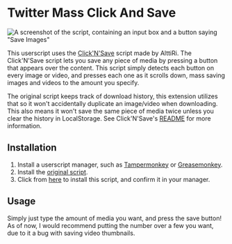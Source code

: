# Twitter Mass Click And Save

![A screenshot of the script, containing an input box and a button saying "Save Images"](https://i.imgur.com/wjGnfCe.png)

This userscript uses the [Click'N'Save](https://github.com/AlttiRi/twitter-click-and-save) script made by AlttiRi. The Click'N'Save script lets you save any piece of media by pressing a button that appears over the content. This script simply detects each button on every image or video, and presses each one as it scrolls down, mass saving images and videos to the amount you specify.

The original script keeps track of download history, this extension utilizes that so it won't accidentally duplicate an image/video when downloading. This also means it won't save the same piece of media twice unless you clear the history in LocalStorage. See Click'N'Save's [README](https://github.com/AlttiRi/twitter-click-and-save/blob/master/README.md#twitter-clicknsave) for more information. 

## Installation

1. Install a userscript manager, such as [Tampermonkey](https://www.tampermonkey.net) or [Greasemonkey](https://addons.mozilla.org/en-US/firefox/addon/greasemonkey/).
2. Install the [original script](https://github.com/AlttiRi/twitter-click-and-save).
3. Click from [here](https://github.com/BlueRedBlueYellow/twitter-mass-click-n-save/raw/main/Twitter%20Mass%20Click%20N%20Save.user.js) to install this script, and confirm it in your manager.

## Usage

Simply just type the amount of media you want, and press the save button! As of now, I would recommend putting the number over a few you want, due to it a bug with saving video thumbnails.
